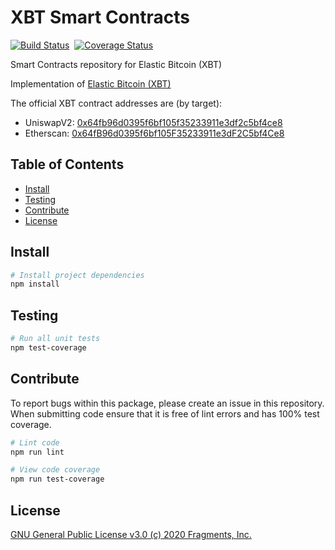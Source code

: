 # XBT Smart Contracts

[![Build Status](https://github.com/ElasticBTC-XBT/elastic-bitcoin-xbt-contract/workflows/XBT%20Smart%20Contracts/badge.svg)](https://github.com/ElasticBTC-XBT/elastic-bitcoin-xbt-contract)&nbsp;&nbsp;[![Coverage Status](https://app.codecov.io/gh/ElasticBTC-XBT/elastic-bitcoin-xbt-contract/graph/badge.svg)](https://app.codecov.io/gh/ElasticBTC-XBT/elastic-bitcoin-xbt-contract/)

Smart Contracts repository for Elastic Bitcoin (XBT)

Implementation of [Elastic Bitcoin (XBT)](https://elasticbitcoin.org/)

The official XBT contract addresses are (by target):
- UniswapV2: [0x64fb96d0395f6bf105f35233911e3df2c5bf4ce8](https://info.uniswap.org/token/0x64fb96d0395f6bf105f35233911e3df2c5bf4ce8)
- Etherscan: [0x64fB96d0395f6bf105F35233911e3dF2C5bf4Ce8](https://etherscan.io/token/0x64fB96d0395f6bf105F35233911e3dF2C5bf4Ce8)

## Table of Contents

- [Install](#install)
- [Testing](#testing)
- [Contribute](#contribute)
- [License](#license)


## Install

```bash
# Install project dependencies
npm install
```

## Testing

``` bash
# Run all unit tests
npm test-coverage
```

## Contribute

To report bugs within this package, please create an issue in this repository.
When submitting code ensure that it is free of lint errors and has 100% test coverage.

``` bash
# Lint code
npm run lint

# View code coverage
npm run test-coverage
```

## License

[GNU General Public License v3.0 (c) 2020 Fragments, Inc.](./LICENSE)
